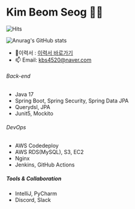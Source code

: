 # Kim Beom Seog 👨‍💻
![Hits](https://hits.seeyoufarm.com/api/count/incr/badge.svg?url=https%3A%2F%2Fgithub.com%2FBeomSeogKim%2FBeomSeogKim&count_bg=%2379C83D&title_bg=%23555555&icon=&icon_color=%23E7E7E7&title=hits&edge_flat=false)

![Anurag's GitHub stats](https://github-readme-stats.vercel.app/api?username=BeomSeogKim&show_icons=true&theme=merko)

- 📃이력서 : [이력서 바로가기](https://github.com/BeomSeogKim/portfolio)
- 📫 Email: kbs4520@naver.com


###### Back-end
- Java 17
- Spring Boot, Spring Security, Spring Data JPA
- Querydsl, JPA
- Junit5, Mockito

###### DevOps
- AWS Codedeploy
- AWS RDS(MySQL), S3, EC2
- Nginx
- Jenkins, GitHub Actions

##### Tools & Collaboration
- IntelliJ, PyCharm
- Discord, Slack


<!-- [![Solved.ac Profile](http://mazassumnida.wtf/api/v2/generate_badge?boj=kbs4520)](https://solved.ac/kbs4520/) -->

<!--
**BeomSeogKim/BeomSeogKim** is a ✨ _special_ ✨ repository because its `README.md` (this file) appears on your GitHub profile.

Here are some ideas to get you started:

- 🔭 I’m currently working on ...
- 🌱 I’m currently learning ...
- 👯 I’m looking to collaborate on ...
- 🤔 I’m looking for help with ...
- 💬 Ask me about ...
- 📫 How to reach me: ...
- 😄 Pronouns: ...
- ⚡ Fun fact: ...
-->
